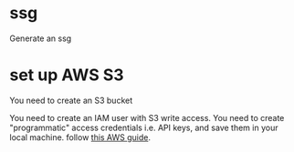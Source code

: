 # ssg
Generate an ssg

# set up AWS S3
You need to create an S3 bucket

You need to create an IAM user with S3 write access.
You need to create "programmatic" access credentials i.e. API keys, and save them in your local machine.
follow [this AWS guide](https://docs.aws.amazon.com/sdk-for-javascript/v2/developer-guide/getting-started-nodejs.html).


